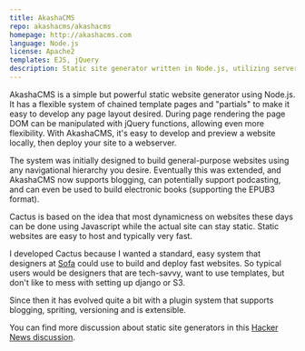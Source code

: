 ```yaml
---
title: AkashaCMS
repo: akashacms/akashacms
homepage: http://akashacms.com
language: Node.js
license: Apache2
templates: EJS, jQuery
description: Static site generator written in Node.js, utilizing server-side jQuery during page rendering
---
```


AkashaCMS is a simple but powerful static website generator using Node.js.  It has a flexible system of chained template pages and "partials" to make it easy to develop any page layout desired.  During page rendering the page DOM can be manipulated with jQuery functions, allowing even more flexibility.  With AkashaCMS, it's easy to develop and preview a website locally, then deploy your site to a webserver.  

The system was initially designed to build general-purpose websites using any navigational hierarchy you desire.  Eventually this was extended, and AkashaCMS now supports blogging, can potentially support podcasting, and can even be used to build electronic books (supporting the EPUB3 format).


Cactus is based on the idea that most dynamicness on websites these days can be done using Javascript while the actual site can stay static. Static websites are easy to host and typically very fast.

I developed Cactus because I wanted a standard, easy system that designers at [Sofa](http://www.madebysofa.com) could use to build and deploy fast websites. So typical users would be designers that are tech-savvy, want to use templates, but don't like to mess with setting up django or S3.

Since then it has evolved quite a bit with a plugin system that supports blogging, spriting, versioning and is extensible.

You can find more discussion about static site generators in this [Hacker News discussion](http://news.ycombinator.com/item?id=2233620).
